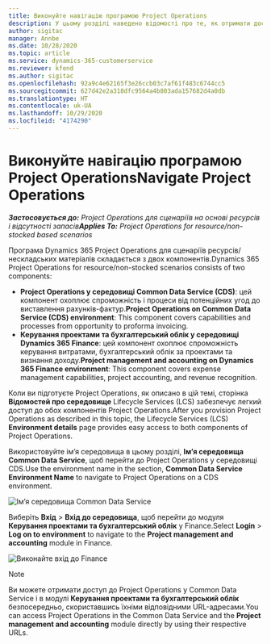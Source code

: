 ```yaml
---
title: Виконуйте навігацію програмою Project Operations
description: У цьому розділі наведено відомості про те, як отримати доступ до Project Operations із Lifecycle Services.
author: sigitac
manager: Annbe
ms.date: 10/28/2020
ms.topic: article
ms.service: dynamics-365-customerservice
ms.reviewer: kfend
ms.author: sigitac
ms.openlocfilehash: 92a9c4e62165f3e26ccb03c7af61f483c6744cc5
ms.sourcegitcommit: 627d42e2a318dfc9564a4b803ada157682d4a0db
ms.translationtype: HT
ms.contentlocale: uk-UA
ms.lasthandoff: 10/29/2020
ms.locfileid: "4174290"
---
```

# <a name="navigate-project-operations"></a><span data-ttu-id="32f95-103">Виконуйте навігацію програмою Project Operations</span><span class="sxs-lookup"><span data-stu-id="32f95-103">Navigate Project Operations</span></span>

<span data-ttu-id="32f95-104">_**Застосовується до:** Project Operations для сценаріїв на основі ресурсів і відсутності запасів_</span><span class="sxs-lookup"><span data-stu-id="32f95-104">_**Applies To:** Project Operations for resource/non-stocked based scenarios_</span></span>

<span data-ttu-id="32f95-105">Програма Dynamics 365 Project Operations для сценаріїв ресурсів/нескладських матеріалів складається з двох компонентів.</span><span class="sxs-lookup"><span data-stu-id="32f95-105">Dynamics 365 Project Operations for resource/non-stocked scenarios consists of two components:</span></span> 

 - <span data-ttu-id="32f95-106">**Project Operations у середовищі Common Data Service (CDS)**: цей компонент охоплює спроможність і процеси від потенційних угод до виставлення рахунків-фактур.</span><span class="sxs-lookup"><span data-stu-id="32f95-106">**Project Operations on Common Data Service (CDS) environment**: This component covers capabilities and processes from opportunity to proforma invoicing.</span></span> 
 - <span data-ttu-id="32f95-107">**Керування проектами та бухгалтерський облік у середовищі Dynamics 365 Finance**: цей компонент охоплює спроможність керування витратами, бухгалтерський облік за проектами та визнання доходу.</span><span class="sxs-lookup"><span data-stu-id="32f95-107">**Project management and accounting on Dynamics 365 Finance environment**: This component covers expense management capabilities, project accounting, and revenue recognition.</span></span> 

<span data-ttu-id="32f95-108">Коли ви підготуєте Project Operations, як описано в цій темі, сторінка **Відомостей про середовище** Lifecycle Services (LCS) забезпечує легкий доступ до обох компонентів Project Operations.</span><span class="sxs-lookup"><span data-stu-id="32f95-108">After you provision Project Operations as described in this topic, the Lifecycle Services (LCS) **Environment details** page provides easy access to both components of Project Operations.</span></span>  

<span data-ttu-id="32f95-109">Використовуйте ім’я середовища в цьому розділі, **Ім’я середовища Common Data Service**, щоб перейти до Project Operations у середовищі CDS.</span><span class="sxs-lookup"><span data-stu-id="32f95-109">Use the environment name in the section, **Common Data Service Environment Name** to navigate to Project Operations on a CDS environment.</span></span> 

  ![Ім’я середовища Common Data Service](./media/environment-name.PNG)

<span data-ttu-id="32f95-111">Виберіть **Вхід** > **Вхід до середовища**, щоб перейти до модуля **Керування проектами та бухгалтерський облік** у Finance.</span><span class="sxs-lookup"><span data-stu-id="32f95-111">Select **Login** > **Log on to environment** to navigate to the **Project management and accounting** module in Finance.</span></span>  

   ![Виконайте вхід до Finance](./media/environment-login.PNG)

> [!NOTE]
> <span data-ttu-id="32f95-113">Ви можете отримати доступ до Project Operations у Common Data Service і в модулі **Керування проектами та бухгалтерський облік** безпосередньо, скориставшись їхніми відповідними URL-адресами.</span><span class="sxs-lookup"><span data-stu-id="32f95-113">You can access Project Operations in the Common Data Service and the **Project management and accounting** module directly by using their respective URLs.</span></span> 
